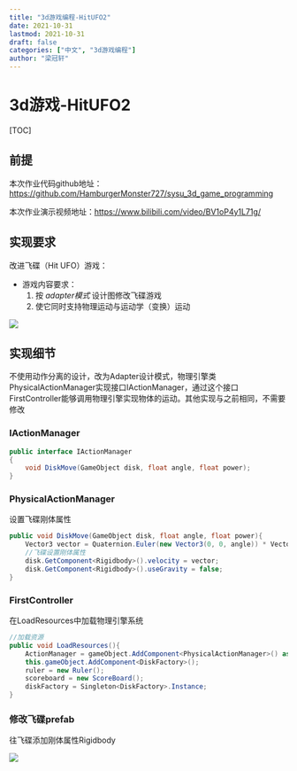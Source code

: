 ```yaml
---
title: "3d游戏编程-HitUFO2"
date: 2021-10-31
lastmod: 2021-10-31
draft: false
categories: ["中文", "3d游戏编程"]
author: "梁冠轩"
---
```


# 3d游戏-HitUFO2

[TOC]

## 前提

本次作业代码github地址：https://github.com/HamburgerMonster727/sysu_3d_game_programming

本次作业演示视频地址：https://www.bilibili.com/video/BV1oP4y1L71g/

## 实现要求

改进飞碟（Hit UFO）游戏：

- 游戏内容要求：
  1. 按 *adapter模式* 设计图修改飞碟游戏
  2. 使它同时支持物理运动与运动学（变换）运动

![](https://gitee.com/liangguanxuan/md_pictures/raw/master/five/1%20(1).png)

## 实现细节

不使用动作分离的设计，改为Adapter设计模式，物理引擎类PhysicalActionManager实现接口IActionManager，通过这个接口FirstController能够调用物理引擎实现物体的运动。其他实现与之前相同，不需要修改

### IActionManager

```c#
public interface IActionManager
{
    void DiskMove(GameObject disk, float angle, float power);
}
```

### PhysicalActionManager

设置飞碟刚体属性

```c#
public void DiskMove(GameObject disk, float angle, float power){
    Vector3 vector = Quaternion.Euler(new Vector3(0, 0, angle)) * Vector3.right * power * 5;
    //飞碟设置刚体属性
    disk.GetComponent<Rigidbody>().velocity = vector;
    disk.GetComponent<Rigidbody>().useGravity = false;
}
```

### FirstController

在LoadResources中加载物理引擎系统

```c#
//加载资源
public void LoadResources(){
    ActionManager = gameObject.AddComponent<PhysicalActionManager>() as IActionManager;
    this.gameObject.AddComponent<DiskFactory>();
    ruler = new Ruler();
    scoreboard = new ScoreBoard();
    diskFactory = Singleton<DiskFactory>.Instance;
}
```

### 修改飞碟prefab

往飞碟添加刚体属性Rigidbody

![](https://gitee.com/liangguanxuan/md_pictures/raw/master/five/1%20(2).png)


